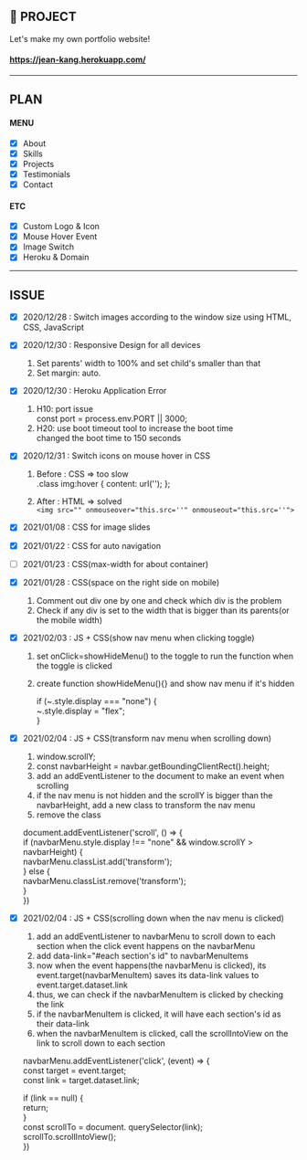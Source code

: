 ## 📝 PROJECT

Let's make my own portfolio website!

#### https://jean-kang.herokuapp.com/

---

## PLAN

#### MENU

- [x] About
- [x] Skills
- [x] Projects
- [x] Testimonials
- [x] Contact

#### ETC

- [x] Custom Logo & Icon
- [x] Mouse Hover Event
- [x] Image Switch
- [x] Heroku & Domain

---

## ISSUE

- [x] 2020/12/28 : Switch images according to the window size using HTML, CSS, JavaScript

- [x] 2020/12/30 : Responsive Design for all devices

  1. Set parents' width to 100% and set child's smaller than that
  2. Set margin: auto.

- [x] 2020/12/30 : Heroku Application Error

  <!-- https://devcenter.heroku.com/articles/error-codes -->

  1. H10: port issue  
     const port = process.env.PORT || 3000;

  <!-- tools.heroku.support/limits/boot_timeout -->

  2. H20: use boot timeout tool to increase the boot time  
     changed the boot time to 150 seconds

- [x] 2020/12/31 : Switch icons on mouse hover in CSS

  1. Before : CSS => too slow  
      .class img:hover {
     content: url('');
     };

  2. After : HTML => solved  
     `<img src="" onmouseover="this.src=''" onmouseout="this.src=''">`

- [x] 2021/01/08 : CSS for image slides

- [x] 2021/01/22 : CSS for auto navigation

- [ ] 2021/01/23 : CSS(max-width for about container)

- [x] 2021/01/28 : CSS(space on the right side on mobile)

  1. Comment out div one by one and check which div is the problem
  2. Check if any div is set to the width that is bigger than its parents(or the mobile width)

- [x] 2021/02/03 : JS + CSS(show nav menu when clicking toggle)

  1. set onClick=showHideMenu() to the toggle to run the function when the toggle is clicked
  2. create function showHideMenu(){} and show nav menu if it's hidden

     if (~.style.display === "none") {  
     ~.style.display = "flex";  
     }

- [x] 2021/02/04 : JS + CSS(transform nav menu when scrolling down)

  1. window.scrollY;
  2. const navbarHeight = navbar.getBoundingClientRect().height;
  3. add an addEventListener to the document to make an event when scrolling
  4. if the nav menu is not hidden and the scrollY is bigger than the navbarHeight, add a new class to transform the nav menu
  5. remove the class

  document.addEventListener('scroll', () => {  
   if (navbarMenu.style.display !== "none" && window.scrollY > navbarHeight) {  
   navbarMenu.classList.add('transform');  
   } else {  
   navbarMenu.classList.remove('transform');  
   }  
  })

- [x] 2021/02/04 : JS + CSS(scrolling down when the nav menu is clicked)

  1. add an addEventListener to navbarMenu to scroll down to each section when the click event happens on the navbarMenu
  2. add data-link="#each section's id" to navbarMenuItems
  3. now when the event happens(the navbarMenu is clicked), its event.target(navbarMenuItem) saves its data-link values to event.target.dataset.link
  4. thus, we can check if the navbarMenuItem is clicked by checking the link
  5. if the navbarMenuItem is clicked, it will have each section's id as their data-link
  6. when the navbarMenuItem is clicked, call the scrollIntoView on the link to scroll down to each section

  navbarMenu.addEventListener('click', (event) => {  
   const target = event.target;  
  const link = target.dataset.link;

  if (link == null) {  
   return;  
   }  
   const scrollTo = document. querySelector(link);  
   scrollTo.scrollIntoView();  
  })

